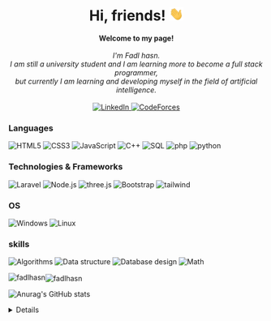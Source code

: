 <h1 align="center">Hi, friends! <img src="./238178097-766d336d-b87d-44ba-807c-c51de2bc6b4d.gif" width="28px" alt="👋"></h1>

<p align="center">
    <b>Welcome to my page!</b><br><br>
    <i>
        I'm Fadl hasn.<br>
        I am still a university student and I am learning more to become a full stack programmer,<br>
        but currently I am learning and developing myself in the field of artificial intelligence.<br>
    </i><br>
    <a href="https://www.linkedin.com/in/fadlhasn/">
        <img src="https://img.shields.io/badge/LinkedIn-blue?style=flat-square&logo=linkedin" alt="LinkedIn">
    </a>
    <a href="https://codeforces.com/profile/fadel_hasan">
        <img src="https://img.shields.io/badge/codeforces-white?style=flat-square&logo=codeforces" alt="CodeForces">
    </a>
</p>

### Languages
![HTML5](https://img.shields.io/badge/html5-gray?style=for-the-badge&logo=html5)
![CSS3](https://img.shields.io/badge/css3-gray?style=for-the-badge&logo=css3)
![JavaScript](https://img.shields.io/badge/javascript-gray?style=for-the-badge&logo=javascript)
![C++](https://img.shields.io/badge/c++-gray?style=for-the-badge&logo=cplusplus)
![SQL](https://img.shields.io/badge/sql-gray?style=for-the-badge&logo=mysql)
![php](https://img.shields.io/badge/php-gray?style=for-the-badge&logo=php)
![python](https://img.shields.io/badge/python-gray?style=for-the-badge&logo=python)


### Technologies & Frameworks
![Laravel](https://img.shields.io/badge/Laravel-black?style=for-the-badge&logo=laravel)
![Node.js](https://img.shields.io/badge/Node.js-green?style=for-the-badge&logo=node.js)
![three.js](https://img.shields.io/badge/three.js-purple?style=for-the-badge&logo=three.js)
![Bootstrap](https://img.shields.io/badge/bootstrap-gray?style=for-the-badge&logo=bootstrap)
![tailwind](https://img.shields.io/badge/tailwind-gray?style=for-the-badge&logo=tailwindcss)

### OS
![Windows](https://img.shields.io/badge/Windows-blue?style=for-the-badge&logo=Windows)
![Linux](https://img.shields.io/badge/Linux-black?style=for-the-badge&logo=Linux)


### skills
![Algorithms](https://img.shields.io/badge/algorithms-gray?style=for-the-badge)
![Data structure](https://img.shields.io/badge/data%20structure-gray?style=for-the-badge)
![Database design](https://img.shields.io/badge/database%20design-gray?style=for-the-badge)
![Math](https://img.shields.io/badge/math-gray?style=for-the-badge)

<p><img align="left" src="https://github-readme-stats.vercel.app/api/top-langs?username=fadel-hasan&show_icons=true&locale=en&layout=compact" alt="fadlhasn" /></p>


<p><img align="center" src="https://github-readme-streak-stats.herokuapp.com/?user=fadel-hasan&" alt="fadlhasn" /></p>

![Anurag's GitHub stats](https://github-readme-stats.vercel.app/api?username=fadel-hasan&show_icons=true&theme=radical)

<details>
<p align="center">
  <a href="https://github.com/fadel-hasan">
    <img src="http://github-profile-summary-cards.vercel.app/api/cards/profile-details?username=fadel-hasan&theme=transparent" />
  </a>
  <a href="https://github.com/fadel-hasan">
    <img src="https://github-readme-streak-stats.herokuapp.com/?user=fadel-hasan&hide_border=true&card_width=338&theme=transparent" />
  </a>
  <a href="https://github.com/fadel-hasan">
    <img src="http://github-profile-summary-cards.vercel.app/api/cards/stats?username=fadel-hasan&theme=transparent" />
  </a>
</p>
</details>

